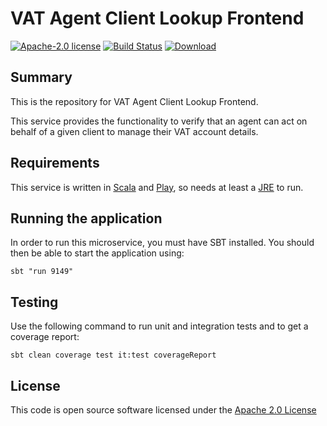 # VAT Agent Client Lookup Frontend

[![Apache-2.0 license](http://img.shields.io/badge/license-Apache-brightgreen.svg)](http://www.apache.org/licenses/LICENSE-2.0.html)
[![Build Status](https://travis-ci.org/hmrc/vat-agent-client-lookup-frontend.svg)](https://travis-ci.org/hmrc/vat-agent-client-lookup-frontend)
[![Download](https://api.bintray.com/packages/hmrc/releases/vat-agent-client-lookup-frontend/images/download.svg)](https://bintray.com/hmrc/releases/vat-agent-client-lookup-frontend/_latestVersion)

## Summary

This is the repository for VAT Agent Client Lookup Frontend.

This service provides the functionality to verify that an agent can act on behalf of a given client to manage their VAT account details.

## Requirements

This service is written in [Scala](http://www.scala-lang.org/) and [Play](http://playframework.com/), so needs at least a [JRE](https://www.java.com/en/download/) to run.

## Running the application

In order to run this microservice, you must have SBT installed. You should then be able to start the application using:

`sbt "run 9149"`

## Testing

Use the following command to run unit and integration tests and to get a coverage report:

`sbt clean coverage test it:test coverageReport`

## License

This code is open source software licensed under the [Apache 2.0 License]("http://www.apache.org/licenses/LICENSE-2.0.html")

